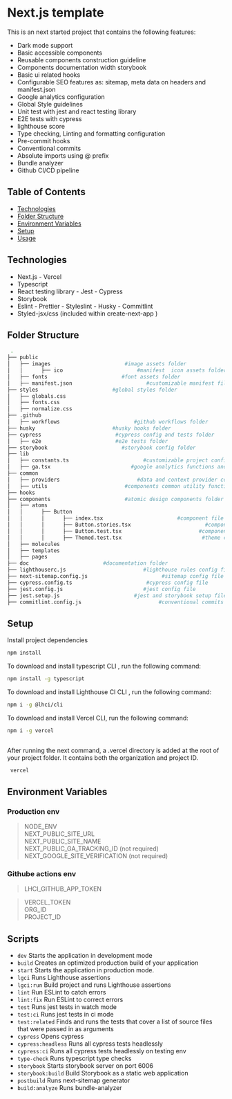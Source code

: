 # Next.js template 
  
This is an next started project that contains the following features:

- Dark mode support
- Basic accessible components
- Reusable components construction guideline
- Components documentation width storybook
- Basic ui related hooks
- Configurable SEO features as: sitemap, meta data on headers and manifest.json
- Google analytics configuration
- Global Style guidelines
- Unit test with jest and react testing library
- E2E tests with cypress
- lighthouse score 
- Type checking, Linting and formatting configuration
- Pre-commit hooks
- Conventional commits
- Absolute imports using @ prefix
- Bundle analyzer 
- Github CI/CD pipeline

## Table of Contents

- [Technologies](#technologies)
- [Folder Structure](#folder-structure)
- [Environment Variables](#environment-variables)
- [Setup](#setup)
- [Usage](#usage)

## Technologies
   
- Next.js - Vercel
- Typescript
- React testing library - Jest - Cypress
- Storybook
- Eslint - Prettier - Styleslint - Husky - Commitlint
- Styled-jsx/css (included within create-next-app )
    
## Folder Structure   
```bash
 .   
├── public  
│   ├── images                        #image assets folder    
│   │      ├── ico                        #manifest  icon assets folder   
│   ├── fonts                        #font assets folder     
│   ├── manifest.json                        #customizable manifest file   
├── styles                        #global styles folder    
│   ├── globals.css     
│   ├── fonts.css     
│   ├── normalize.css     
├── .github  
│   ├── workflows                        #github workflows folder  
├── husky                         #husky hooks folder  
├── cypress                        #cypress config and tests folder  
│   ├── e2e                        #e2e tests folder  
├── storybook                        #storybook config folder  
├── lib  
│   ├── constants.ts                        #customizable project config constants
│   ├── ga.tsx                          #google analytics functions and script component  
├── common   
│   ├── providers                         #data and context provider components folder   
│   ├── utils                         #components common utility functions and types folder  
├── hooks 
├── components                        #atomic design components folder  
│   ├── atoms   
│   │      ├── Button  
│   │      │      ├── index.tsx                        #component file  
│   │      │      ├── Button.stories.tsx                        #component storybook file  
│   │      │      ├── Button.test.tsx                         #component tests file  
│   │      │      ├── Themed.test.tsx                          #theme consumer component file  
│   ├── molecules    
│   ├── templates    
│   ├── pages    
├── doc                        #documentation folder  
├── lighthouserc.js                         #lighthouse rules config file  
├── next-sitemap.config.js                        #sitemap config file  
├── cypress.config.ts                        #cypress config file  
├── jest.config.js                          #jest config file  
├── jest.setup.js                        #jest and storybook setup file    
├── commitlint.config.js                         #conventional commits config file   

```
## Setup   

Install project dependencies  
  
```bash
npm install
```

To download and install  typescript CLI , run the following command:
     
```bash
npm install -g typescript
```

To download and install  Lighthouse CI CLI , run the following command:
     
```bash
npm i -g @lhci/cli 
```
   
To download and install Vercel CLI, run the following command:   
    
```bash
npm i -g vercel
   
```  
After running the next command, a .vercel directory is added at the root of your project folder. It contains both the organization and project ID.    
   
```bash
 vercel
```  



## Environment Variables

### Production env  
   
 >NODE_ENV  
 >NEXT_PUBLIC_SITE_URL  
 >NEXT_PUBLIC_SITE_NAME   
 >NEXT_PUBLIC_GA_TRACKING_ID          (not required)   
 >NEXT_GOOGLE_SITE_VERIFICATION     (not required)  
   
   
### Githube actions env  
     
>LHCI_GITHUB_APP_TOKEN  
   
>VERCEL_TOKEN  
>ORG_ID  
>PROJECT_ID  
    
## Scripts

*   `dev`  Starts the application in development mode
*   `build` Creates an optimized production build of your application
*   `start`  Starts the application in production mode.
*   `lgci`  Runs Lighthouse assertions
*   `lgci:run` Build project and runs Lighthouse assertions
*   `lint`  Run ESLint to catch errors
*   `lint:fix`  Run ESLint to correct errors
*   `test`  Runs jest tests in watch mode
*   `test:ci`  Runs jest tests in ci mode
*   `test:related`  Finds and runs the tests that cover a list of source files that were passed in as arguments
*   `cypress`  Opens cypress
*   `cypress:headless`  Runs all cypress tests headlessly
*   `cypress:ci` Runs all cypress tests headlessly on testing env
*   `type-check`   Runs typescript type checks
*   `storybook`  Starts storybook server on port 6006
*   `storybook:build` Build Storybook as a static web application
*   `postbuild` Runs next-sitemap generator  
*   `build:analyze` Runs bundle-analyzer
  